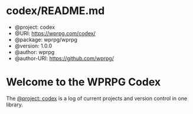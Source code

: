 # codex/README.md
- @project: codex
- @URI: https://wprpg.com/codex/
- @package: wprpg/wprpg
- @version: 1.0.0
- @author: wprpg
- @author-URI: https://github.com/wprpg/

# Welcome to the WPRPG Codex
The <a aria-label="wprpg-codex-readme" href="https://github.com/wprpg/codex/README.md">@project: codex</a> is a log of current projects and version control in one library.
